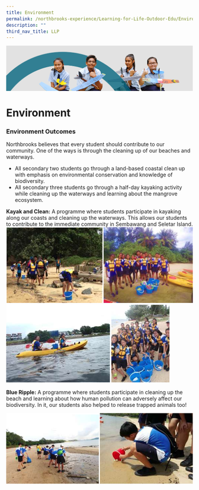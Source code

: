 ```yaml
---
title: Environment
permalink: /northbrooks-experience/Learning-for-Life-Outdoor-Edu/Environment/
description: ""
third_nav_title: LLP
---
```

![](/images/northbrooks%20experience.jpg)

Environment
===========

### Environment Outcomes

Northbrooks believes that every student should contribute to our community. One of the ways is through the cleaning up of our beaches and waterways.

*   All secondary two students go through a land-based coastal clean up with emphasis on environmental conservation and knowledge of biodiversity.
*   All secondary three students go through a half-day kayaking activity while cleaning up the waterways and learning about the mangrove ecosystem.&nbsp;

<b>Kayak and Clean:</b>&nbsp;A programme where students participate in kayaking along our coasts and cleaning up the waterways. This allows our students to contribute to the immediate community in Sembawang and Seletar Island.
![](/images/Environment.png)
![](/images/Environment2.png)

<b>Blue Ripple:</b>&nbsp;A programme where students participate in cleaning up the beach and learning about how human pollution can adversely affect our biodiversity. In it, our students also helped to release trapped animals too!

![](/images/Environment3.png)